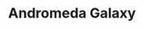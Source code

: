 ---
title: "Andromeda Galaxy"
hashtag: "andromeda-galaxy"
layout: hashtag
tags:
  - Andromeda
  - galaxy
---